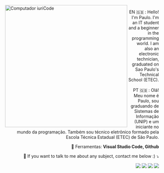 <img src="https://raw.githubusercontent.com/MicaelliMedeiros/micaellimedeiros/master/image/computer-illustration.png" min-width="400px" max-width="400px" width="400px" align="left" alt="Computador iuriCode">

<p align="right"> 
  EN 🇬🇧 : Hello! I'm Paulo. I'm an IT student and a beginner in the programming world. I am also an electronic technician, 
graduated on Sao Paulo's Technical School (ETEC).
  <br><br>
  PT 🇬🇧 : Olá! Meu nome é Paulo, sou graduando de Sistemas de Informação (UNIP) e um iniciante no mundo da programação. Também sou técnico eletrônico formado pela Escola Técnica Estadual (ETEC) de São Paulo. 
</p>

<p align="right">
  💼 Ferramentas: <strong>Visual Studio Code, Github</strong>
</p>

<p align="right">
  💌 If you want to talk to me about any subject, contact me below :) ⤵️
</p>

<p align="right">
  <a href="#" alt="Gmail">
  <img src="https://img.shields.io/badge/-Gmail-FF0000?style=flat-square&labelColor=FF0000&logo=gmail&logoColor=white&link=paulinhokinner@gmail.com" /></a>

  <a href="#" alt="Linkedin">
  <img src="https://img.shields.io/badge/-Linkedin-0e76a8?style=flat-square&logo=Linkedin&logoColor=white&link=https://www.linkedin.com/in/paulo-matheus-gallo-b59230171/" /></a>

  <a href="#" alt="Facebook">
  <img src="https://img.shields.io/badge/-Facebook-3b5998?style=flat-square&labelColor=3b5998&logo=facebook&logoColor=white&link=https://www.facebook.com/profile.php?id=100002359153179/"/></a>

  <a href="#" alt="Instagram">
  <img src="https://img.shields.io/badge/-Instagram-DF0174?style=flat-square&labelColor=DF0174&logo=instagram&logoColor=white&link=LINK-DO-SEU-INSTAGRAM"/></a>
</p>  
